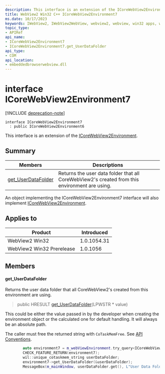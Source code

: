 ```yaml
---
description: This interface is an extension of the ICoreWebView2Environment.
title: WebView2 Win32 C++ ICoreWebView2Environment7
ms.date: 10/17/2023
keywords: IWebView2, IWebView2WebView, webview2, webview, win32 apps, win32, edge, ICoreWebView2, ICoreWebView2Controller, browser control, edge html, ICoreWebView2Environment7
topic_type: 
- APIRef
api_name:
- ICoreWebView2Environment7
- ICoreWebView2Environment7.get_UserDataFolder
api_type:
- COM
api_location:
- embeddedbrowserwebview.dll
---
```


# interface ICoreWebView2Environment7

[!INCLUDE [deprecation-note](../includes/deprecation-note.md)]

```
interface ICoreWebView2Environment7
  : public ICoreWebView2Environment6
```

This interface is an extension of the [ICoreWebView2Environment](icorewebview2environment.md).

## Summary

 Members                        | Descriptions
--------------------------------|---------------------------------------------
[get_UserDataFolder](#get_userdatafolder) | Returns the user data folder that all CoreWebView2's created from this environment are using.

An object implementing the ICoreWebView2Environment7 interface will also implement [ICoreWebView2Environment](icorewebview2environment.md).

## Applies to

Product                         | Introduced
--------------------------------|---------------------------------------------
WebView2 Win32            |    1.0.1054.31
WebView2 Win32 Prerelease |    1.0.1056

## Members

#### get_UserDataFolder

Returns the user data folder that all CoreWebView2's created from this environment are using.

> public HRESULT [get_UserDataFolder](#get_userdatafolder)(LPWSTR * value)

This could be either the value passed in by the developer when creating the environment object or the calculated one for default handling. It will always be an absolute path.

The caller must free the returned string with `CoTaskMemFree`. See [API Conventions](/microsoft-edge/webview2/concepts/win32-api-conventions#strings).

```cpp
        auto environment7 = m_webViewEnvironment.try_query<ICoreWebView2Environment7>();
        CHECK_FEATURE_RETURN(environment7);
        wil::unique_cotaskmem_string userDataFolder;
        environment7->get_UserDataFolder(&userDataFolder);
        MessageBox(m_mainWindow, userDataFolder.get(), L"User Data Folder", MB_OK);
```

